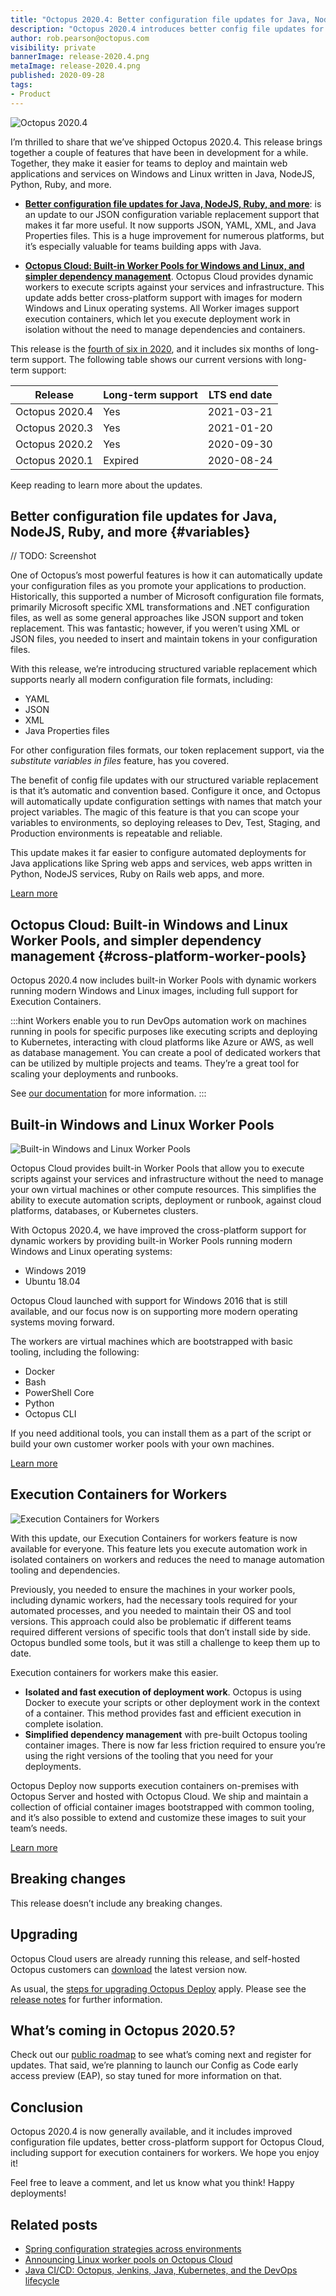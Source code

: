 ```yaml
---
title: "Octopus 2020.4: Better configuration file updates for Java, NodeJS, Ruby, and Octopus Cloud: Built-in Windows and Linux Worker Pools"
description: "Octopus 2020.4 introduces better config file updates for Java, NodeJS, and Ruby, and adds built-in Worker Pools on Octopus Cloud for both Windows and Linux."
author: rob.pearson@octopus.com
visibility: private
bannerImage: release-2020.4.png
metaImage: release-2020.4.png
published: 2020-09-28
tags:
- Product
---
```


![Octopus 2020.4](release-2020.4.png)

I’m thrilled to share that we’ve shipped Octopus 2020.4. This release brings together a couple of features that have been in development for a while. Together, they make it easier for teams to deploy and maintain web applications and services on Windows and Linux written in Java, NodeJS, Python, Ruby, and more.

* **[Better configuration file updates for Java, NodeJS, Ruby, and more](/blog/2020-09/octopus-release-2020-4/index.md#variables)**: is an update to our JSON configuration variable replacement support that makes it far more useful. It now supports JSON, YAML, XML, and Java Properties files. This is a huge improvement for numerous platforms, but it’s especially valuable for teams building apps with Java.

* **[Octopus Cloud: Built-in Worker Pools for Windows and Linux, and simpler dependency management](/blog/2020-09/octopus-release-2020-4/index.md#cross-platform-worker-pools)**. Octopus Cloud provides dynamic workers to execute scripts against your services and infrastructure. This update adds better cross-platform support with images for modern Windows and Linux operating systems. All Worker images support execution containers, which let you execute deployment work in isolation without the need to manage dependencies and containers.

This release is the [fourth of six in 2020](/blog/2020-03/releases-and-lts/index.md), and it includes six months of long-term support. The following table shows our current versions with long-term support:

| Release               | Long-term support  | LTS end date |
| --------------------- | ------------------ | ------------ |
| Octopus 2020.4        | Yes                | 2021-03-21   |
| Octopus 2020.3        | Yes                | 2021-01-20   |
| Octopus 2020.2        | Yes                | 2020-09-30   |
| Octopus 2020.1        | Expired            | 2020-08-24   |

Keep reading to learn more about the updates.

## Better configuration file updates for Java, NodeJS, Ruby, and more {#variables}

// TODO: Screenshot

One of Octopus’s most powerful features is how it can automatically update your configuration files as you promote your applications to production. Historically, this supported a number of Microsoft configuration file formats, primarily Microsoft specific XML transformations and .NET configuration files, as well as some general approaches like JSON support and token replacement. This was fantastic; however, if you weren’t using XML or JSON files, you needed to insert and maintain tokens in your configuration files. 

With this release, we’re introducing structured variable replacement which supports nearly all modern configuration file formats, including:

* YAML
* JSON 
* XML 
* Java Properties files

For other configuration files formats, our token replacement support, via the *substitute variables in files* feature, has you covered. 

The benefit of config file updates with our structured variable replacement is that it’s automatic and convention based. Configure it once, and Octopus will automatically update configuration settings with names that match your project variables. The magic of this feature is that you can scope your variables to environments, so deploying releases to Dev, Test, Staging, and Production environments is repeatable and reliable.

This update makes it far easier to configure automated deployments for Java applications like Spring web apps and services, web apps written in Python, NodeJS services, Ruby on Rails web apps, and more.

[Learn more](/blog/2020-09/spring-environment-configuration/index.md)

## Octopus Cloud: Built-in Windows and Linux Worker Pools, and simpler dependency management {#cross-platform-worker-pools}

Octopus 2020.4 now includes built-in Worker Pools with dynamic workers running modern Windows and Linux images, including full support for Execution Containers.

:::hint
Workers enable you to run DevOps automation work on machines running in pools for specific purposes like executing scripts and deploying to Kubernetes, interacting with cloud platforms like Azure or AWS, as well as database management. You can create a pool of dedicated workers that can be utilized by multiple projects and teams. They’re a great tool for scaling your deployments and runbooks.

See [our documentation](https://octopus.com/docs/infrastructure/workers) for more information.
:::

## Built-in Windows and Linux Worker Pools

![Built-in Windows and Linux Worker Pools](worker-pool-configuration.png "width=500")

Octopus Cloud provides built-in Worker Pools that allow you to execute scripts against your services and infrastructure without the need to manage your own virtual machines or other compute resources. This simplifies the ability to execute automation scripts, deployment or runbook, against cloud platforms, databases, or Kubernetes clusters. 

With Octopus 2020.4, we have improved the cross-platform support for dynamic workers by providing built-in Worker Pools running modern Windows and Linux operating systems:
* Windows 2019
* Ubuntu 18.04

Octopus Cloud launched with support for Windows 2016 that is still available, and our focus now is on supporting more modern operating systems moving forward.

The workers are virtual machines which are bootstrapped with basic tooling, including the following: 

* Docker
* Bash
* PowerShell Core
* Python
* Octopus CLI

If you need additional tools, you can install them as a part of the script or build your own customer worker pools with your own machines. 

[Learn more](/blog/2020-09/octopus-cloud-built-in-linux-worker-pools/index.md)

## Execution Containers for Workers

![Execution Containers for Workers](execution-containers.png "width=500")

With this update, our Execution Containers for workers feature is now available for everyone. This feature lets you execute automation work in isolated containers on workers and reduces the need to manage automation tooling and dependencies.

Previously, you needed to ensure the machines in your worker pools, including dynamic workers, had the necessary tools required for your automated processes, and you needed to maintain their OS and tool versions. This approach could also be problematic if different teams required different versions of specific tools that don’t install side by side. Octopus bundled some tools, but it was still a challenge to keep them up to date.

Execution containers for workers make this easier.

* **Isolated and fast execution of deployment work**. Octopus is using Docker to execute your scripts or other deployment work in the context of a container. This method provides fast and efficient execution in complete isolation.
* **Simplified dependency management** with pre-built Octopus tooling container images. There is now far less friction required to ensure you’re using the right versions of the tooling that you need for your deployments.

Octopus Deploy now supports execution containers on-premises with Octopus Server and hosted with Octopus Cloud. We ship and maintain a collection of official container images bootstrapped with common tooling, and it’s also possible to extend and customize these images to suit your team’s needs. 

[Learn more](/blog/2020-06/execution-containers/index.md)

## Breaking changes

This release doesn’t include any breaking changes.

## Upgrading

Octopus Cloud users are already running this release, and self-hosted Octopus customers can [download](https://octopus.com/downloads/2020.4.0) the latest version now.  

As usual, the [steps for upgrading Octopus Deploy](https://octopus.com/docs/administration/upgrading) apply. Please see the [release notes](https://octopus.com/downloads/compare?to=2020.4.0) for further information.

## What’s coming in Octopus 2020.5?

Check out our [public roadmap](https://octopus.com/roadmap) to see what’s coming next and register for updates. That said, we’re planning to launch our Config as Code early access preview (EAP), so stay tuned for more information on that. 

## Conclusion

Octopus 2020.4 is now generally available, and it includes improved configuration file updates, better cross-platform support for Octopus Cloud, including support for execution containers for workers. We hope you enjoy it! 

Feel free to leave a comment, and let us know what you think! Happy deployments!

## Related posts

* [Spring configuration strategies across environments](/blog/2020-09/spring-environment-configuration/index.md)
* [Announcing Linux worker pools on Octopus Cloud](/blog/2020-09/octopus-cloud-built-in-linux-worker-pools/index.md)
* [Java CI/CD: Octopus, Jenkins, Java, Kubernetes, and the DevOps lifecycle](/blog/2020-09/java-ci-cd-co/index.md)
